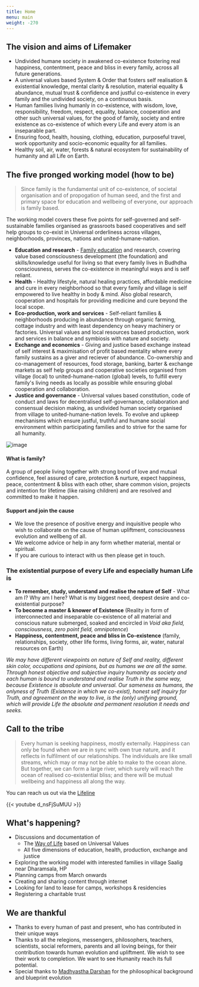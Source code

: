 ```yaml
---
title: Home
menu: main
weight: -270
---
```



## The vision and aims of Lifemaker 
* Undivided humane society in awakened co-existence fostering real happiness, contentment, peace and bliss in every family, across all future generations.
* A universal values based System & Order that fosters self realisation & existential knowledge, mental clarity & resolution, material equality & abundance, mutual trust & confidence and justful co-existence in every family and the undivided society, on a continuous basis.
* Human families living humanly in co-existence, with wisdom, love, responsibility, freedom, respect, equality, balance, cooperation and other such universal values, for the good of family, society and entire existence as co-existence of which every Life and every atom is an inseparable part.
* Ensuring food, health, housing, clothing, education, purposeful travel, work opportunity and socio-economic equality for all families.
* Healthy soil, air, water, forests & natural ecosystem for sustainability of humanity and all Life on Earth. 

## The five pronged working model (how to be)

> Since family is the fundamental unit of co-existence, of societal organisation and of propogation of human seed, and the first and primary space for education and wellbeing of everyone, our approach is family based.

The working model covers these five points for self-governed and self-sustainable families organised as grassroots based cooperatives and self help groups to co-exist in Universal orderliness across villages, neighborhoods, provinces, nations and united-humane-nation. 

* **Education and research** - [Family education](/literature/family-education) and research, covering value based consciousness development (the foundation) and skills/knowledge useful for living so that every family lives in Budhdha consciousness, serves the co-existence in meaningful ways and is self reliant. 
* **Health** - Healthy lifestyle, natural healing practices, affordable medicine and cure in every neighborhood so that every family and village is self empowered to live healthy in body & mind. Also global research, cooperation and hospitals for providing medicine and cure beyond the local scope.
* **Eco-production, work and services** - Self-reliant families & neighborhoods producing in abundance through organic farming, cottage industry and with least dependency on heavy machinery or factories. Universal values and local resources based production, work and services in balance and symbiosis with nature and society. 
* **Exchange and economics** - Giving and justice based exchange instead of self interest & maximisation of profit based mentality where every family sustains as a giver and reciever of abundance. Co-ownership and co-management of resources, food storage, banking, barter & exchange markets as self help groups and cooperative societies organised from village (local) to united-humane-nation (global) levels, to fulfill every family's living needs as locally as possible while ensuring global cooperation and collaboration.
* **Justice and governance** - Universal values based constitution, code of conduct and laws for decentralised self-governance, collaboration and consensual decision making, as undivided human society organised from village to united-humane-nation levels. To evolve and upkeep mechanisms which ensure justful, truthful and humane social environment within participating families and to strive for the same for all humanity. 

![image](/images/infographicLifemaker.png)

#### What is family?
A group of people living together with strong bond of love and mutual confidence, feel assured of care, protection & nurture, expect happiness, peace, contentment & bliss with each other, share common vision, projects and intention for lifetime (like raising children) and are resolved and committed to make it happen.

#### Support and join the cause
* We love the presence of positive energy and inquisitive people who wish to collaborate on the cause of human upliftment, consciousness evolution and wellbeng of all. 
* We welcome advice or help in any form whether material, mental or spiritual.
* If you are curious to interact with us then please get in touch. 

### The existential purpose of every Life and especially human Life is 
* **To remember, study, understand and realise the nature of Self** - What am I? Why am I here? What is my biggest need, deepest desire and co-existential purpose?
* **To become a master & knower of Existence** (Reality in form of interconnected and inseparable co-existence of all material and conscious nature submerged, soaked and encircled in *Void aka field, consciousness, zero point field, omnipotence*)
* **Happiness, contentment, peace and bliss in Co-existence** (family, relationships, society, other life forms, living forms, air, water, natural resources on Earth)

*We may have different viewpoints on nature of Self and reality, different skin color, occupations and opinions, but as humans we are all the same. Through honest objective and subjective inquiry humanity as society and each human is bound to understand and realise Truth in the same way, because Existence is absolute and universal. Our sameness as humans, the onlyness of Truth (Existence in which we co-exist), honest self inquiry for Truth, and agreement on the way to live, is the (only) unifying ground, which will provide Life the absolute and permanent resolution it needs and seeks.* 

## Call to the tribe

> Every human is seeking happiness, mostly externally. Happiness can only be found when we are in sync with own true nature, and it reflects in fulfilment of our relationships. The individuals are like small streams, which may or may not be able to make to the ocean alone. But together, we can form a large river, which surely will reach the ocean of realised co-existential bliss; and there will be mutual wellbeing and happiness all along the way.

You can reach us out via the [Lifeline](/lifeline)

{{< youtube d_nsFjSuMUU >}}

## What's happening?
- Discussions and documentation of 
  - The [Way of Life](/values) based on Universal Values
  - All five dimensions of education, health, production, exchange and justice 
- Exploring the working model with interested families in village Saalig near Dharamsala, HP
- Planning camps from March onwards
- Creating and sharing content through internet
- Looking for land to lease for camps, workshops & residencies 
- Registering a charitable trust

## We are thankful 
  - Thanks to every human of past and present, who has contributed in their unique ways
  - Thanks to all the relegions, messengers, philosophers, teachers, scientists, social reformers, parents and all loving beings, for their contribution towards human evolution and upliftment. We wish to see their work to completion. We want to see Humanity reach its full potential. 
  - Special thanks to [Madhyastha Darshan](http://madhyasth-darshan.info/) for the philosophical background and blueprint evolution
